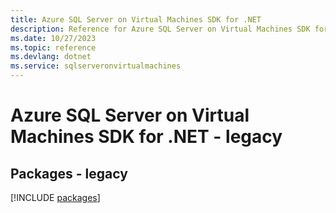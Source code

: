 ```yaml
---
title: Azure SQL Server on Virtual Machines SDK for .NET
description: Reference for Azure SQL Server on Virtual Machines SDK for .NET
ms.date: 10/27/2023
ms.topic: reference
ms.devlang: dotnet
ms.service: sqlserveronvirtualmachines
---
```

# Azure SQL Server on Virtual Machines SDK for .NET - legacy
## Packages - legacy
[!INCLUDE [packages](sql-server-on-virtual-machines-index.md)]